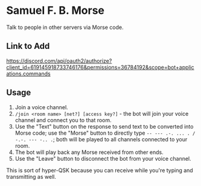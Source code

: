 # Samuel F. B. Morse

Talk to people in other servers via Morse code.

## Link to Add
https://discord.com/api/oauth2/authorize?client_id=619145918733746176&permissions=36784192&scope=bot+applications.commands

## Usage
1. Join a voice channel.
2. `/join <room name> [net?] [access key?]` - the bot will join your voice channel and connect you to that room.
3. Use the "Text" button on the response to send text to be converted into Morse code; use the "Morse" button to directly type `-- --- .-. ... . / -.-. --- -.. .`; both will be played to all channels connected to your room.
4. The bot will play back any Morse received from other ends.
5. Use the "Leave" button to disconnect the bot from your voice channel.

This is sort of hyper-QSK because you can receive while you're typing and transmitting as well.
